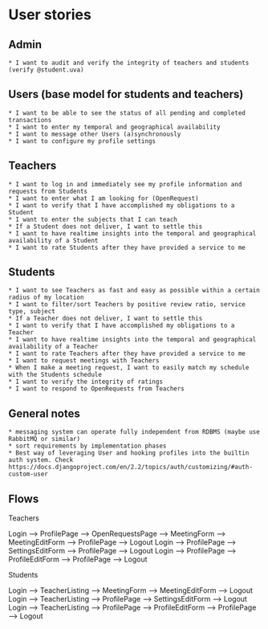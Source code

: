 # User stories

## Admin
    * I want to audit and verify the integrity of teachers and students (verify @student.uva)


## Users (base model for students and teachers)
    * I want to be able to see the status of all pending and completed transactions
    * I want to enter my temporal and geographical availability
    * I want to message other Users (a)synchronously 
    * I want to configure my profile settings

## Teachers
    * I want to log in and immediately see my profile information and requests from Students
    * I want to enter what I am looking for (OpenRequest)
    * I want to verify that I have accomplished my obligations to a Student
    * I want to enter the subjects that I can teach
    * If a Student does not deliver, I want to settle this
    * I want to have realtime insights into the temporal and geographical availability of a Student
    * I want to rate Students after they have provided a service to me

## Students
    * I want to see Teachers as fast and easy as possible within a certain radius of my location
    * I want to filter/sort Teachers by positive review ratio, service type, subject
    * If a Teacher does not deliver, I want to settle this
    * I want to verify that I have accomplished my obligations to a Teacher
    * I want to have realtime insights into the temporal and geographical availability of a Teacher
    * I want to rate Teachers after they have provided a service to me
    * I want to request meetings with Teachers
    * When I make a meeting request, I want to easily match my schedule with the Students schedule
    * I want to verify the integrity of ratings
    * I want to respond to OpenRequests from Teachers

## General notes

    * messaging system can operate fully independent from RDBMS (maybe use RabbitMQ or similar)
    * sort requirements by implementation phases
    * Best way of leveraging User and hooking profiles into the builtin auth system. Check https://docs.djangoproject.com/en/2.2/topics/auth/customizing/#auth-custom-user

## Flows

Teachers

Login --> ProfilePage --> OpenRequestsPage --> MeetingForm --> MeetingEditForm --> ProfilePage --> Logout
Login --> ProfilePage --> SettingsEditForm --> ProfilePage --> Logout
Login --> ProfilePage --> ProfileEditForm --> ProfilePage --> Logout

Students

Login --> TeacherListing --> MeetingForm --> MeetingEditForm --> Logout
Login --> TeacherListing --> ProfilePage --> SettingsEditForm --> Logout
Login --> TeacherListing --> ProfilePage --> ProfileEditForm --> ProfilePage --> Logout
